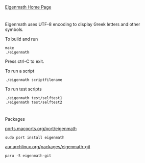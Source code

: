 [Eigenmath Home Page](https://georgeweigt.github.io)

#

Eigenmath uses UTF-8 encoding to display Greek letters and other symbols.

To build and run

```
make
./eigenmath
```

Press ctrl-C to exit.

To run a script

```
./eigenmath scriptfilename
```

To run test scripts

```
./eigenmath test/selftest1
./eigenmath test/selftest2
```

#

Packages

[ports.macports.org/port/eigenmath](https://ports.macports.org/port/eigenmath/)
```
sudo port install eigenmath
```

[aur.archlinux.org/packages/eigenmath-git](https://aur.archlinux.org/packages/eigenmath-git)
```
paru -S eigenmath-git
```

